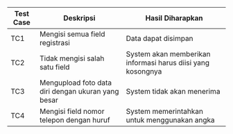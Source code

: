 
| **Test Case** | **Deskripsi** | **Hasil Diharapkan** |
|---------------|-------------------------------|----------------------------|
| TC1 | Mengisi semua field registrasi | Data dapat disimpan |
| TC2 | Tidak mengisi salah satu field | System akan memberikan informasi harus diisi yang kosongnya |
| TC3 | Mengupload foto data diri dengan ukuran yang besar | System tidak akan menerima |
| TC4 | Mengisi field nomor telepon dengan huruf | System memerintahkan untuk menggunakan angka |

